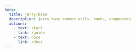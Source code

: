 ```yaml
---
hero:
  title: jerry-base
  description: jerry base common utils, hooks, components
  actions:
    - text: start
      link: /guide
    - text: docs
      link: /docs
---
```

